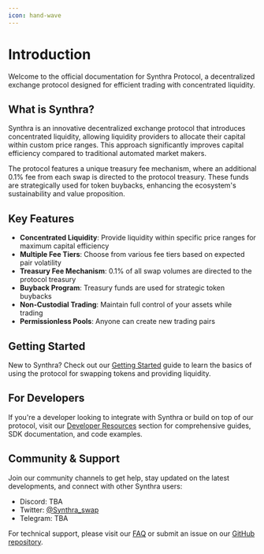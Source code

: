 ```yaml
---
icon: hand-wave
---
```


# Introduction

Welcome to the official documentation for Synthra Protocol, a decentralized exchange protocol designed for efficient trading with concentrated liquidity.

## What is Synthra?

Synthra is an innovative decentralized exchange protocol that introduces concentrated liquidity, allowing liquidity providers to allocate their capital within custom price ranges. This approach significantly improves capital efficiency compared to traditional automated market makers.

The protocol features a unique treasury fee mechanism, where an additional 0.1% fee from each swap is directed to the protocol treasury. These funds are strategically used for token buybacks, enhancing the ecosystem's sustainability and value proposition.

## Key Features

* **Concentrated Liquidity**: Provide liquidity within specific price ranges for maximum capital efficiency
* **Multiple Fee Tiers**: Choose from various fee tiers based on expected pair volatility
* **Treasury Fee Mechanism**: 0.1% of all swap volumes are directed to the protocol treasury
* **Buyback Program**: Treasury funds are used for strategic token buybacks
* **Non-Custodial Trading**: Maintain full control of your assets while trading
* **Permissionless Pools**: Anyone can create new trading pairs

## Getting Started

New to Synthra? Check out our [Getting Started](getting-started.md) guide to learn the basics of using the protocol for swapping tokens and providing liquidity.

## For Developers

If you're a developer looking to integrate with Synthra or build on top of our protocol, visit our [Developer Resources](developers/) section for comprehensive guides, SDK documentation, and code examples.

## Community & Support

Join our community channels to get help, stay updated on the latest developments, and connect with other Synthra users:

* Discord: TBA
* Twitter: [@Synthra\_swap](https://x.com/Synthra_swap)
* Telegram: TBA

For technical support, please visit our [FAQ](faq.md) or submit an issue on our [GitHub repository](https://github.com/synthra-swap).
